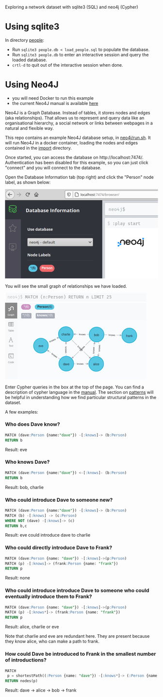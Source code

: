 Exploring a network dataset with sqlite3 (SQL) and neo4j (Cypher)

# Using sqlite3

In directory [people](.):

- Run `sqlite3 people.db < load_people.sql` to populate the database.
- Run `sqlite3 people.db` to enter an interactive session and query the loaded database.
- `crtl-d` to quit out of the interactive session when done.

# Using Neo4J

- you will need Docker to run this example
- the current Neo4J manual is available [here](https://neo4j.com/docs/cypher-manual/current/)

Neo4J is a Graph Database. Instead of tables, it stores nodes and edges (aka relationships). That allows us to represent and query data like an organisational hierarchy, a social network or links between webpages in a natural and flexible way.

This repo contains an example Neo4J database setup, in [neo4j/run.sh](neo4j/run.sh).
It will run Neo4J in a docker container, loading the nodes and edges contained in the [import](import/) directory.

Once started, you can access the database on http://localhost:7474/. Authentication has been disabled for this example, so you can just click "connect" and you will connect to the database.

Open the Database Information tab (top right) and click the "Person" node label, as shown below:

![](docs/neo4j_person_nodes.png)

You will see the small graph of relationships we have loaded.

![](docs/neo4j_person_result.png)

Enter Cypher queries in the box at the top of the page. You can find a description of cypher language in the [manual](https://neo4j.com/docs/cypher-manual/current/). The section on [patterns](https://neo4j.com/docs/cypher-manual/current/syntax/patterns/) will be helpful in understanding how we find particular structural patterns in the dataset.

A few examples:

### Who does Dave know?

```SQL
MATCH (dave:Person {name:"dave"}) -[:knows]-> (b:Person)
RETURN b
```
Result:
eve

### Who knows Dave?

```SQL
MATCH (dave:Person {name:"dave"}) <-[:knows]- (b:Person)
RETURN b
```
Result:
bob, charlie

### Who could introduce Dave to someone new?

```SQL
MATCH (dave:Person {name:"dave"}) -[:knows]-> (b:Person)
MATCH (b) -[:knows] -> (c:Person)
WHERE NOT (dave) -[:knows]-> (c)
RETURN b,c
```
Result:
eve could introduce dave to charlie

### Who could directly introduce Dave to Frank?

```SQL
MATCH (dave:Person {name: "dave"}) -[:knows]->(p:Person)
MATCH (p) -[:knows]-> (frank:Person {name: "frank"})
RETURN p
```
Result: none

### Who could introduce introduce Dave to someone who could eventually introduce them to Frank?

```SQL
MATCH (dave:Person {name: "dave"}) -[:knows]->(p:Person)
MATCH (p) -[:knows*]-> (frank:Person {name: "frank"})
RETURN p
```
Result:
alice, charlie or eve

Note that charlie and eve are redundant here. They are present because they know alice, who can make a path to frank.

### How could Dave be introduced to Frank in the smallest number of introductions?

```SQL
MATCH
 p = shortestPath((:Person {name: "dave"}) -[:knows*]-> (:Person {name: "frank"})) 
RETURN nodes(p)
```
Result:
dave -> alice -> bob -> frank